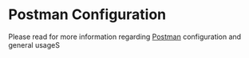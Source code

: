 # Postman Configuration
Please read for more information regarding [Postman](https://www.postman.com/) configuration and general usageS
